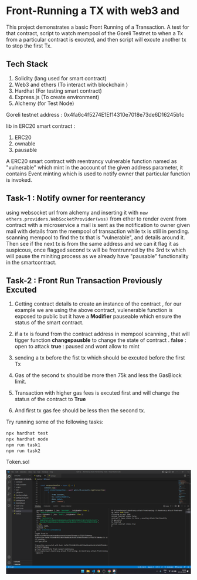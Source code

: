 # Front-Running a TX with web3 and 

This project demonstrates a basic Front Running of a Transaction. A test for that contract, script to watch mempool of the Goreli Testnet to when a Tx from a particular contract is excuted, and then script will excute another tx to stop the first Tx.

## Tech Stack 
1) Solidity (lang used for smart contract)
2) Web3 and ethers (To interact with blockchain )
3) Hardhat (For testing smart contract)
4) Express.js (To create environment)
5) Alchemy  (for Test Node)





Goreli testnet address : 0x4fa6c4f5274E1Ef14310e7018e73de6D16245b1c

lib in ERC20 smart contract :
1) ERC20
2) ownable
3) pausable 

A ERC20 smart contract with reentrancy vulnerable function named as "vulnerable" which mint in the account of the given address parameter,
it contains Event minting which is used to notify owner that particular function is invoked.

## Task-1 : Notify owner for reenterancy 
using websocket url from alchemy and inserting it with `new ethers.providers.WebSocketProvider(wss)` from ether to render event from contract 
with a microservice a mail is sent as the notification to owner given mail with details from the mempool of transaction while tx is still in pending.
scanning mempool to find the tx that is "vulnerable", and details around it.
Then see if the next tx is from the same address and we can it flag it as suspicous, 
once flagged second tx will be frontrunned by the 3rd tx which will pause the miniting process as we already have "pausable" functionality in the smartcontract.


## Task-2 : Front Run Transaction Previously Excuted 

1) Getting contract details to create an instance of the contract , for our example we are using the above contract,
    vulenerable function is exposed to public but it have a **Modifier** pauseable which ensure the status of the smart contract.

2) if a tx is found from the contract address in mempool scanning , that will tigger function **changepausble** to change the state of contract . 
    **false** : open to attack
    **true** : paused and wont allow to mint 

3) sending a tx before the fist tx which should be excuted before the first Tx

4) Gas of the second tx should be more then 75k and less the GasBlock limit.

5) Transaction with higher gas fees is excuted first and will change the status of the contract to **True**

6) And first tx gas fee should be less then the second tx.


Try running some of the following tasks:

```shell
npx hardhat test
npx hardhat node
npm run task1 
npm run task2 

```
Token.sol


![Screenshot](quil-hash-task-frontrunning-a-tx.png)



